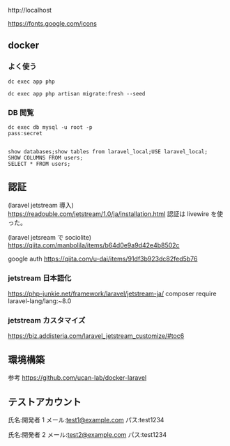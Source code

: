 http://localhost

https://fonts.google.com/icons

## docker

### よく使う

```
dc exec app php
```

```
dc exec app php artisan migrate:fresh --seed
```

### DB 閲覧

```
dc exec db mysql -u root -p
pass:secret


show databases;show tables from laravel_local;USE laravel_local;
SHOW COLUMNS FROM users;
SELECT * FROM users;
```

## 認証

(laravel jetstream 導入)
https://readouble.com/jetstream/1.0/ja/installation.html
認証は livewire を使った。

(laravel jetsream で sociolite)
https://qiita.com/manbolila/items/b64d0e9a9d42e4b8502c

google auth
https://qiita.com/u-dai/items/91df3b923dc82fed5b76

### jetstream 日本語化

https://php-junkie.net/framework/laravel/jetstream-ja/
composer require laravel-lang/lang:~8.0

### jetstream カスタマイズ

https://biz.addisteria.com/laravel_jetstream_customize/#toc6

## 環境構築

参考
https://github.com/ucan-lab/docker-laravel

## テストアカウント

氏名:開発者 1
メール:test1@example.com
パス:test1234

氏名:開発者 2
メール:test2@example.com
パス:test1234
